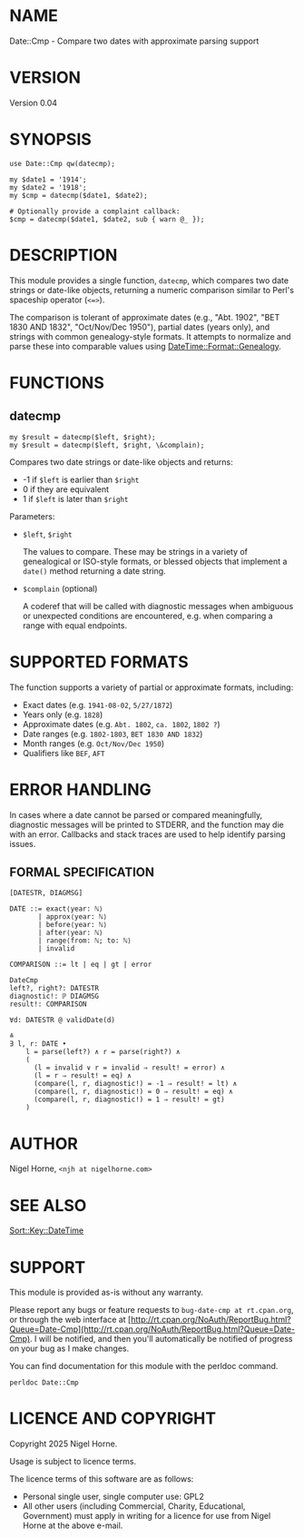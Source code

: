 # NAME

Date::Cmp - Compare two dates with approximate parsing support

# VERSION

Version 0.04

# SYNOPSIS

    use Date::Cmp qw(datecmp);

    my $date1 = '1914';
    my $date2 = '1918';
    my $cmp = datecmp($date1, $date2);

    # Optionally provide a complaint callback:
    $cmp = datecmp($date1, $date2, sub { warn @_ });

# DESCRIPTION

This module provides a single function, `datecmp`, which compares two date strings
or date-like objects, returning a numeric comparison similar to Perl's spaceship operator (`<=>`).

The comparison is tolerant of approximate dates (e.g., "Abt. 1902", "BET 1830 AND 1832", "Oct/Nov/Dec 1950"),
partial dates (years only), and strings with common genealogy-style formats. It attempts to normalize
and parse these into comparable values using [DateTime::Format::Genealogy](https://metacpan.org/pod/DateTime%3A%3AFormat%3A%3AGenealogy).

# FUNCTIONS

## datecmp

    my $result = datecmp($left, $right);
    my $result = datecmp($left, $right, \&complain);

Compares two date strings or date-like objects and returns:

- -1 if `$left` is earlier than `$right`
- 0 if they are equivalent
- 1 if `$left` is later than `$right`

Parameters:

- `$left`, `$right`

    The values to compare. These may be strings in a variety of genealogical or ISO-style formats,
    or blessed objects that implement a `date()` method returning a date string.

- `$complain` (optional)

    A coderef that will be called with diagnostic messages when ambiguous or unexpected conditions are encountered,
    e.g. when comparing a range with equal endpoints.

# SUPPORTED FORMATS

The function supports a variety of partial or approximate formats,
including:

- Exact dates (e.g. `1941-08-02`, `5/27/1872`)
- Years only (e.g. `1828`)
- Approximate dates (e.g. `Abt. 1802`, `ca. 1802`, `1802 ?`)
- Date ranges (e.g. `1802-1803`, `BET 1830 AND 1832`)
- Month ranges (e.g. `Oct/Nov/Dec 1950`)
- Qualifiers like `BEF`, `AFT`

# ERROR HANDLING

In cases where a date cannot be parsed or compared meaningfully, diagnostic messages
will be printed to STDERR, and the function may die with an error. Callbacks and
stack traces are used to help identify parsing issues.

## FORMAL SPECIFICATION

    [DATESTR, DIAGMSG]

    DATE ::= exact⟨year: ℕ⟩
           | approx⟨year: ℕ⟩
           | before⟨year: ℕ⟩
           | after⟨year: ℕ⟩
           | range⟨from: ℕ; to: ℕ⟩
           | invalid

    COMPARISON ::= lt | eq | gt | error

    DateCmp
    left?, right?: DATESTR
    diagnostic!: ℙ DIAGMSG
    result!: COMPARISON

    ∀d: DATESTR @ validDate(d)

    ≙
    ∃ l, r: DATE •
        l = parse(left?) ∧ r = parse(right?) ∧
        (
          (l = invalid ∨ r = invalid ⇒ result! = error) ∧
          (l = r ⇒ result! = eq) ∧
          (compare(l, r, diagnostic!) = -1 ⇒ result! = lt) ∧
          (compare(l, r, diagnostic!) = 0 ⇒ result! = eq) ∧
          (compare(l, r, diagnostic!) = 1 ⇒ result! = gt)
        )

# AUTHOR

Nigel Horne, `<njh at nigelhorne.com>`

# SEE ALSO

[Sort::Key::DateTime](https://metacpan.org/pod/Sort%3A%3AKey%3A%3ADateTime)

# SUPPORT

This module is provided as-is without any warranty.

Please report any bugs or feature requests to `bug-date-cmp at rt.cpan.org`,
or through the web interface at
[http://rt.cpan.org/NoAuth/ReportBug.html?Queue=Date-Cmp](http://rt.cpan.org/NoAuth/ReportBug.html?Queue=Date-Cmp).
I will be notified, and then you'll
automatically be notified of progress on your bug as I make changes.

You can find documentation for this module with the perldoc command.

    perldoc Date::Cmp

# LICENCE AND COPYRIGHT

Copyright 2025 Nigel Horne.

Usage is subject to licence terms.

The licence terms of this software are as follows:

- Personal single user, single computer use: GPL2
- All other users (including Commercial, Charity, Educational, Government)
  must apply in writing for a licence for use from Nigel Horne at the
  above e-mail.

